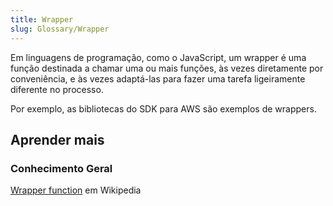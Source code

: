 ```yaml
---
title: Wrapper
slug: Glossary/Wrapper
---
```


Em linguagens de programação, como o JavaScript, um wrapper é uma função destinada a chamar uma ou mais funções, às vezes diretamente por conveniência, e às vezes adaptá-las para fazer uma tarefa ligeiramente diferente no processo.

Por exemplo, as bibliotecas do SDK para AWS são exemplos de wrappers.

## Aprender mais

### Conhecimento Geral

[Wrapper function](https://en.wikipedia.org/wiki/Wrapper_function) em Wikipedia
